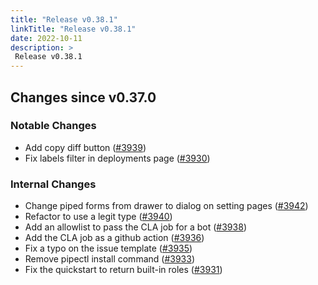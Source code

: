 ```yaml
---
title: "Release v0.38.1"
linkTitle: "Release v0.38.1"
date: 2022-10-11
description: >
 Release v0.38.1
---
```


## Changes since v0.37.0

### Notable Changes
* Add copy diff button ([#3939](https://github.com/pipe-cd/pipecd/pull/3939))
* Fix labels filter in deployments page ([#3930](https://github.com/pipe-cd/pipecd/pull/3930))

### Internal Changes
* Change piped forms from drawer to dialog on setting pages ([#3942](https://github.com/pipe-cd/pipecd/pull/3942))
* Refactor to use a legit type ([#3940](https://github.com/pipe-cd/pipecd/pull/3940))
* Add an allowlist to pass the CLA job for a bot ([#3938](https://github.com/pipe-cd/pipecd/pull/3938))
* Add the CLA job as a github action ([#3936](https://github.com/pipe-cd/pipecd/pull/3936))
* Fix a typo on the issue template ([#3935](https://github.com/pipe-cd/pipecd/pull/3935))
* Remove pipectl install command ([#3933](https://github.com/pipe-cd/pipecd/pull/3933))
* Fix the quickstart to return built-in roles ([#3931](https://github.com/pipe-cd/pipecd/pull/3931))
